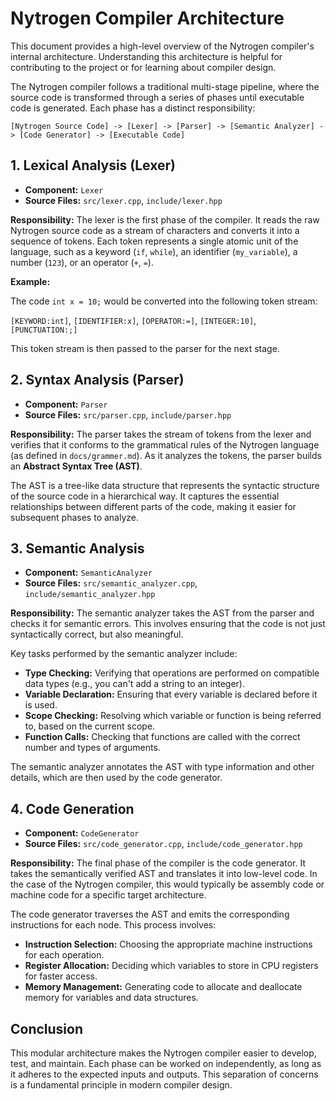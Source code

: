 # Nytrogen Compiler Architecture

This document provides a high-level overview of the Nytrogen compiler's internal architecture. Understanding this architecture is helpful for contributing to the project or for learning about compiler design.

The Nytrogen compiler follows a traditional multi-stage pipeline, where the source code is transformed through a series of phases until executable code is generated. Each phase has a distinct responsibility:

```
[Nytrogen Source Code] -> [Lexer] -> [Parser] -> [Semantic Analyzer] -> [Code Generator] -> [Executable Code]
```

## 1. Lexical Analysis (Lexer)

*   **Component:** `Lexer`
*   **Source Files:** `src/lexer.cpp`, `include/lexer.hpp`

**Responsibility:** The lexer is the first phase of the compiler. It reads the raw Nytrogen source code as a stream of characters and converts it into a sequence of tokens. Each token represents a single atomic unit of the language, such as a keyword (`if`, `while`), an identifier (`my_variable`), a number (`123`), or an operator (`+`, `=`).

**Example:**

The code `int x = 10;` would be converted into the following token stream:

`[KEYWORD:int]`, `[IDENTIFIER:x]`, `[OPERATOR:=]`, `[INTEGER:10]`, `[PUNCTUATION:;]`

This token stream is then passed to the parser for the next stage.

## 2. Syntax Analysis (Parser)

*   **Component:** `Parser`
*   **Source Files:** `src/parser.cpp`, `include/parser.hpp`

**Responsibility:** The parser takes the stream of tokens from the lexer and verifies that it conforms to the grammatical rules of the Nytrogen language (as defined in `docs/grammer.md`). As it analyzes the tokens, the parser builds an **Abstract Syntax Tree (AST)**.

The AST is a tree-like data structure that represents the syntactic structure of the source code in a hierarchical way. It captures the essential relationships between different parts of the code, making it easier for subsequent phases to analyze.

## 3. Semantic Analysis

*   **Component:** `SemanticAnalyzer`
*   **Source Files:** `src/semantic_analyzer.cpp`, `include/semantic_analyzer.hpp`

**Responsibility:** The semantic analyzer takes the AST from the parser and checks it for semantic errors. This involves ensuring that the code is not just syntactically correct, but also meaningful.

Key tasks performed by the semantic analyzer include:

*   **Type Checking:** Verifying that operations are performed on compatible data types (e.g., you can't add a string to an integer).
*   **Variable Declaration:** Ensuring that every variable is declared before it is used.
*   **Scope Checking:** Resolving which variable or function is being referred to, based on the current scope.
*   **Function Calls:** Checking that functions are called with the correct number and types of arguments.

The semantic analyzer annotates the AST with type information and other details, which are then used by the code generator.

## 4. Code Generation

*   **Component:** `CodeGenerator`
*   **Source Files:** `src/code_generator.cpp`, `include/code_generator.hpp`

**Responsibility:** The final phase of the compiler is the code generator. It takes the semantically verified AST and translates it into low-level code. In the case of the Nytrogen compiler, this would typically be assembly code or machine code for a specific target architecture.

The code generator traverses the AST and emits the corresponding instructions for each node. This process involves:

*   **Instruction Selection:** Choosing the appropriate machine instructions for each operation.
*   **Register Allocation:** Deciding which variables to store in CPU registers for faster access.
*   **Memory Management:** Generating code to allocate and deallocate memory for variables and data structures.

## Conclusion

This modular architecture makes the Nytrogen compiler easier to develop, test, and maintain. Each phase can be worked on independently, as long as it adheres to the expected inputs and outputs. This separation of concerns is a fundamental principle in modern compiler design.
